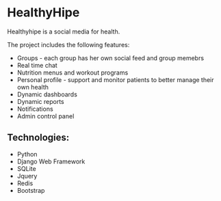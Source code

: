 # HealthyHipe

Healthyhipe is a social media for health.

The project includes the following features:

 * Groups - each group has her own social feed and group memebrs
 * Real time chat
 * Nutrition menus and workout programs
 * Personal profile - support and monitor patients to better manage their own health
 * Dynamic dashboards
 * Dynamic reports
 * Notifications
 * Admin control panel
  
## Technologies:
 * Python
 * Django Web Framework 
 * SQLite
 * Jquery
 * Redis
 * Bootstrap
 

 
 
